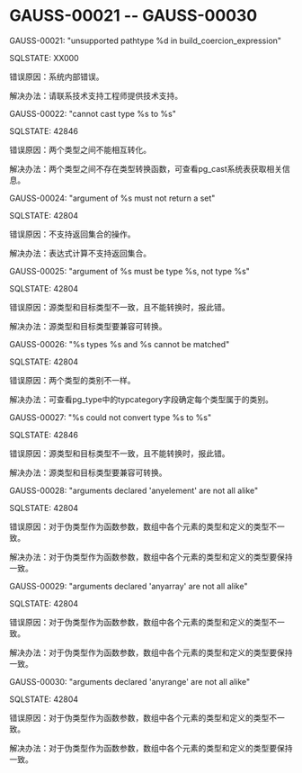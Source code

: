 # GAUSS-00021 -- GAUSS-00030

GAUSS-00021: "unsupported pathtype %d in build\_coercion\_expression"

SQLSTATE: XX000

错误原因：系统内部错误。

解决办法：请联系技术支持工程师提供技术支持。

GAUSS-00022: "cannot cast type %s to %s"

SQLSTATE: 42846

错误原因：两个类型之间不能相互转化。

解决办法：两个类型之间不存在类型转换函数，可查看pg\_cast系统表获取相关信息。

GAUSS-00024: "argument of %s must not return a set"

SQLSTATE: 42804

错误原因：不支持返回集合的操作。

解决办法：表达式计算不支持返回集合。

GAUSS-00025: "argument of %s must be type %s, not type %s"

SQLSTATE: 42804

错误原因：源类型和目标类型不一致，且不能转换时，报此错。

解决办法：源类型和目标类型要兼容可转换。

GAUSS-00026: "%s types %s and %s cannot be matched"

SQLSTATE: 42804

错误原因：两个类型的类别不一样。

解决办法：可查看pg\_type中的typcategory字段确定每个类型属于的类别。

GAUSS-00027: "%s could not convert type %s to %s"

SQLSTATE: 42846

错误原因：源类型和目标类型不一致，且不能转换时，报此错。

解决办法：源类型和目标类型要兼容可转换。

GAUSS-00028: "arguments declared 'anyelement' are not all alike"

SQLSTATE: 42804

错误原因：对于伪类型作为函数参数，数组中各个元素的类型和定义的类型不一致。

解决办法：对于伪类型作为函数参数，数组中各个元素的类型和定义的类型要保持一致。

GAUSS-00029: "arguments declared 'anyarray' are not all alike"

SQLSTATE: 42804

错误原因：对于伪类型作为函数参数，数组中各个元素的类型和定义的类型不一致。

解决办法：对于伪类型作为函数参数，数组中各个元素的类型和定义的类型要保持一致。

GAUSS-00030: "arguments declared 'anyrange' are not all alike"

SQLSTATE: 42804

错误原因：对于伪类型作为函数参数，数组中各个元素的类型和定义的类型不一致。

解决办法：对于伪类型作为函数参数，数组中各个元素的类型和定义的类型要保持一致。

